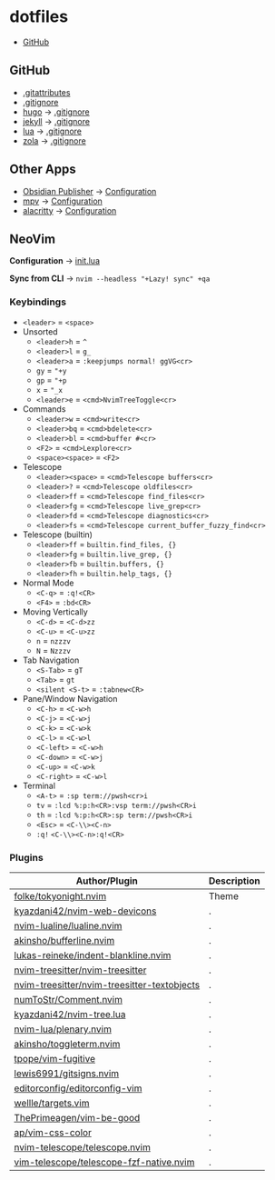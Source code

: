 # dotfiles

* [GitHub](/#GitHub)

## GitHub

- [.gitattributes](.gitattributes)
- [.gitignore](.gitignore)
- [hugo](https://gohugo.io/) → [.gitignore](github/hugo.gitignore)
- [jekyll](https://jekyllrb.com/) → [.gitignore](github/jekyll.gitignore)
- [lua](https://www.lua.org/) → [.gitignore](github/lua.gitignore)
- [zola](https://www.getzola.org/) → [.gitignore](github/zola.gitignore)

## Other Apps

- [Obsidian Publisher](https://github.com/ObsidianPublisher/obsidian-github-publisher) → [Configuration](others/obsidian-publisher.json)
- [mpv](https://mpv.io/) → [Configuration](others/mpv.toml)
- [alacritty](https://github.com/alacritty/alacritty) → [Configuration](others/alacritty.yml)

## NeoVim

**Configuration** → [init.lua](nvim/init.lua)

**Sync from CLI** → `nvim --headless "+Lazy! sync" +qa`

### Keybindings

- `<leader>` = `<space>`
- Unsorted
  - `<leader>h` = `^`
  - `<leader>l` = `g_`
  - `<leader>a` = `:keepjumps normal! ggVG<cr>`
  - `gy` = `"+y`
  - `gp` = `"+p`
  - `x` = `"_x`
  - `<leader>e` = `<cmd>NvimTreeToggle<cr>`
- Commands
  - `<leader>w` = `<cmd>write<cr>`
  - `<leader>bq` = `<cmd>bdelete<cr>`
  - `<leader>bl` = `<cmd>buffer #<cr>`
  - `<F2>` = `<cmd>Lexplore<cr>`
  - `<space><space>` = `<F2>`
- Telescope
  - `<leader><space>` = `<cmd>Telescope buffers<cr>`
  - `<leader>?` = `<cmd>Telescope oldfiles<cr>`
  - `<leader>ff` = `<cmd>Telescope find_files<cr>`
  - `<leader>fg` = `<cmd>Telescope live_grep<cr>`
  - `<leader>fd` = `<cmd>Telescope diagnostics<cr>`
  - `<leader>fs` = `<cmd>Telescope current_buffer_fuzzy_find<cr>`
- Telescope (builtin)
  - `<leader>ff` = `builtin.find_files, {}`
  - `<leader>fg` = `builtin.live_grep, {}`
  - `<leader>fb` = `builtin.buffers, {}`
  - `<leader>fh` = `builtin.help_tags, {}`
- Normal Mode
  - `<C-q>` = `:q!<CR>`
  - `<F4>` = `:bd<CR>`
- Moving Vertically
  - `<C-d>` = `<C-d>zz`
  - `<C-u>` = `<C-u>zz`
  - `n` = `nzzzv`
  - `N` = `Nzzzv`
- Tab Navigation
  - `<S-Tab>` = `gT`
  - `<Tab>` = `gt`
  - `<silent <S-t>` = `:tabnew<CR>`
- Pane/Window Navigation
  - `<C-h>` = `<C-w>h`
  - `<C-j>` = `<C-w>j`
  - `<C-k>` = `<C-w>k`
  - `<C-l>` = `<C-w>l`
  - `<C-left>` = `<C-w>h`
  - `<C-down>` = `<C-w>j`
  - `<C-up>` = `<C-w>k`
  - `<C-right>` = `<C-w>l`
- Terminal
  - `<A-t>` = `:sp term://pwsh<cr>i`
  - `tv` = `:lcd %:p:h<CR>:vsp term://pwsh<CR>i`
  - `th` = `:lcd %:p:h<CR>:sp term://pwsh<CR>i`
  - `<Esc>` = `<C-\\><C-n>`
  - `:q!` `<C-\\><C-n>:q!<CR>`

### Plugins

| Author/Plugin | Description |
| ------------- | ----------- |
| [folke/tokyonight.nvim](https://github.com/folke/tokyonight.nvim) | Theme |
| [kyazdani42/nvim-web-devicons](https://github.com/kyazdani42/nvim-web-devicons) | . |
| [nvim-lualine/lualine.nvim](https://github.com/nvim-lualine/lualine.nvim) | . |
| [akinsho/bufferline.nvim](https://github.com/akinsho/bufferline.nvim) | . |
| [lukas-reineke/indent-blankline.nvim](https://github.com/lukas-reineke/indent-blankline.nvim) | . |
| [nvim-treesitter/nvim-treesitter](https://github.com/nvim-treesitter/nvim-treesitter) | . |
| [nvim-treesitter/nvim-treesitter-textobjects](https://github.com/nvim-treesitter/nvim-treesitter-textobjects) | . |
| [numToStr/Comment.nvim](https://github.com/numToStr/Comment.nvim) | . |
| [kyazdani42/nvim-tree.lua](https://github.com/kyazdani42/nvim-tree.lua) | . |
| [nvim-lua/plenary.nvim](https://github.com/nvim-lua/plenary.nvim) | . |
| [akinsho/toggleterm.nvim](https://github.com/akinsho/toggleterm.nvim) | . |
| [tpope/vim-fugitive](https://github.com/tpope/vim-fugitive) | . |
| [lewis6991/gitsigns.nvim](https://github.com/lewis6991/gitsigns.nvim) | . |
| [editorconfig/editorconfig-vim](https://github.com/editorconfig/editorconfig-vim) | . |
| [wellle/targets.vim](https://github.com/wellle/targets.vim) | . |
| [ThePrimeagen/vim-be-good](https://github.com/ThePrimeagen/vim-be-good) | . |
| [ap/vim-css-color](https://github.com/ap/vim-css-color) | . |
| [nvim-telescope/telescope.nvim](https://github.com/nvim-telescope/telescope.nvim) | . |
| [vim-telescope/telescope-fzf-native.nvim](https://github.com/vim-telescope/telescope-fzf-native.nvim) | . |
